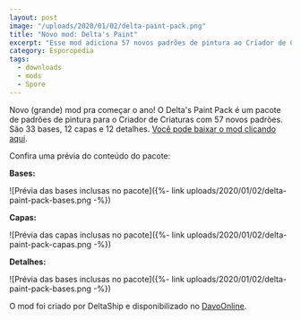 ```yaml
---
layout: post
image: "/uploads/2020/01/02/delta-paint-pack.png"
title: "Novo mod: Delta's Paint"
excerpt: "Esse mod adiciona 57 novos padrões de pintura ao Criador de Criaturas do Spore."
category: Esporopédia
tags:
  - downloads
  - mods
  - Spore
---
```

Novo (grande) mod pra começar o ano! O Delta's Paint Pack é um pacote de padrões de pintura para o Criador de Criaturas com 57 novos padrões. São 33 bases, 12 capas e 12 detalhes. [Você pode baixar o mod clicando aqui](https://github.com/TheDeltaUnit/DeltaPaints/releases/tag/v1.0).

Confira uma prévia do conteúdo do pacote:

**Bases:**

![Prévia das bases inclusas no pacote]({%- link uploads/2020/01/02/delta-paint-pack-bases.png -%})

**Capas:**

![Prévia das capas inclusas no pacote]({%- link uploads/2020/01/02/delta-paint-pack-capas.png -%})

**Detalhes:**

![Prévia das bases inclusas no pacote]({%- link uploads/2020/01/02/delta-paint-pack-bases.png -%})

O mod foi criado por DeltaShip e disponibilizado no [DavoOnline](http://davoonline.com/phpBB3/viewtopic.php?f=117&t=9488).
